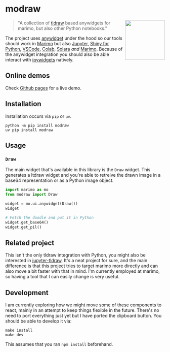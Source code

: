 # modraw 

<img src="imgs/icon.png" width=125 height=125 align="right" style="z-index: 9999;">

> "A collection of [tldraw](https://www.tldraw.com/) based anywidgets for marimo, but also other Python notebooks."

The project uses [anywidget](https://anywidget.dev/) under the hood so our tools should work in [Marimo](https://marimo.io/) but also [Jupyter](https://jupyter.org/), [Shiny for Python](https://shiny.posit.co/py/docs/jupyter-widgets.html), [VSCode](https://code.visualstudio.com/docs/datascience/jupyter-notebooks), [Colab](https://colab.google/), [Solara](https://solara.dev/) *and* [Marimo](https://marimo.io/). Because of the anywidget integration you should also be able interact with [ipywidgets](https://ipywidgets.readthedocs.io/en/stable/) natively. 

## Online demos 

Check [Github pages](https://koaning.github.io/modraw/) for a live demo. 

## Installation 

Installation occurs via `pip` or `uv`. 

```
python -m pip install modraw
uv pip install modraw
```

## Usage

### `Draw`

The main widget that's available in this library is the `Draw` widget. This generates a ltdraw widget and you're able to retreive the drawn image in a base64 representation or as a Python image object. 

```python
import marimo as mo
from modraw import Draw

widget = mo.ui.anywidget(Draw())
widget
```

```python
# Fetch the doodle and put it in Python
widget.get_base64()
widget.get_pil()
```

## Related project

This isn't the only tldraw integration with Python, you might also be interested in [jupyter-tldraw](https://github.com/kolibril13/jupyter-tldraw). It's a neat project for sure, and the main difference is that this project tries to target marimo more directly and can also move a bit faster with that in mind. I'm currently employed at marimo, so having a tool that I can easily change is very useful.

## Development

I am currently exploring how we might move some of these components to react, mainly in an attempt to keep things flexible in the future. There's no need to port everything just yet but I have ported the clipboard button. You should be able to develop it via: 

```
make install
make dev
```

This assumes that you ran `npm install` beforehand.
